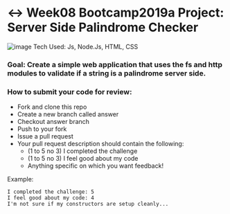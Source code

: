 # ↔️ Week08 Bootcamp2019a Project: Server Side Palindrome Checker

![image](https://user-images.githubusercontent.com/112201564/197449660-b25589a6-f1e1-4fa1-8892-ecc5075c3b34.png)
Tech Used: Js, Node.Js, HTML, CSS


### Goal: Create a simple web application that uses the fs and http modules to validate if a string is a palindrome server side.

### How to submit your code for review:

- Fork and clone this repo
- Create a new branch called answer
- Checkout answer branch
- Push to your fork
- Issue a pull request
- Your pull request description should contain the following:
  - (1 to 5 no 3) I completed the challenge
  - (1 to 5 no 3) I feel good about my code
  - Anything specific on which you want feedback!

Example:
```
I completed the challenge: 5
I feel good about my code: 4
I'm not sure if my constructors are setup cleanly...
```

